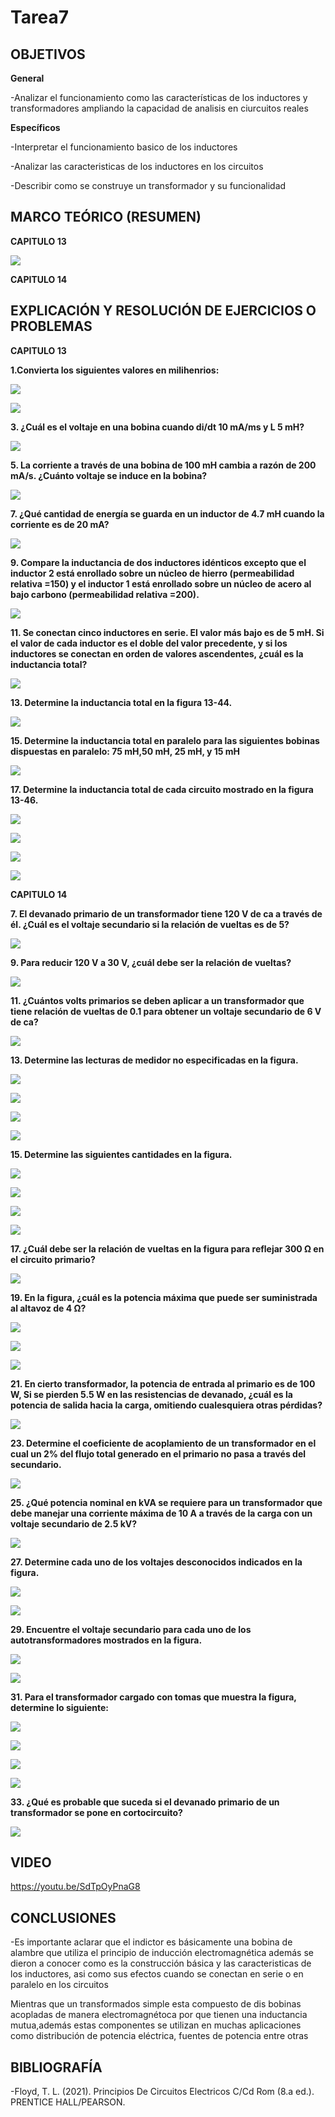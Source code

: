 # Tarea7

## OBJETIVOS

**General**

-Analizar el funcionamiento como las características de los inductores y transformadores ampliando la capacidad de analisis en ciurcuitos reales 


**Específicos**

-Interpretar el funcionamiento basico de los inductores

-Analizar las caracteristicas de los inductores en los circuitos

-Describir como se construye un transformador y su funcionalidad 

## MARCO TEÓRICO (RESUMEN)

**CAPITULO 13**

![](https://github.com/bavargas5/Tarea7/blob/main/IMG%20BN/Diagrama%20en%20blanco%20-%20P%C3%A1gina%201%20(1).png)

**CAPITULO 14**



## EXPLICACIÓN Y RESOLUCIÓN DE EJERCICIOS O PROBLEMAS

**CAPITULO 13**

**1.Convierta los siguientes valores en milihenrios:**

![](https://github.com/bavargas5/Tarea7/blob/main/IMG%20BN/1.PNG)

![](https://github.com/bavargas5/Tarea7/blob/main/IMG%20BN/2.PNG)

**3. ¿Cuál es el voltaje en una bobina cuando di/dt  10 mA/ms y L  5 mH?**

![](https://github.com/bavargas5/Tarea7/blob/main/IMG%20BN/3.PNG)

**5. La corriente a través de una bobina de 100 mH cambia a razón de 200 mA/s. ¿Cuánto voltaje se induce en la bobina?**

![](https://github.com/bavargas5/Tarea7/blob/main/IMG%20BN/4.PNG)

**7. ¿Qué cantidad de energía se guarda en un inductor de 4.7 mH cuando la corriente es de 20 mA?**

![](https://github.com/bavargas5/Tarea7/blob/main/IMG%20BN/5.PNG)

**9. Compare la inductancia de dos inductores idénticos excepto que el inductor 2 está enrollado sobre un núcleo de hierro (permeabilidad relativa =150) y el inductor 1 está enrollado sobre un núcleo de acero al bajo carbono (permeabilidad relativa =200).**

![](https://github.com/bavargas5/Tarea7/blob/main/IMG%20BN/6.PNG)

**11. Se conectan cinco inductores en serie. El valor más bajo es de 5 mH. Si el valor de cada inductor es el doble del valor precedente, y si los inductores se conectan en orden de valores ascendentes, ¿cuál es la inductancia total?**

![](https://github.com/bavargas5/Tarea7/blob/main/IMG%20BN/7.PNG)

**13. Determine la inductancia total en la figura 13-44.**

![](https://github.com/bavargas5/Tarea7/blob/main/IMG%20BN/8.PNG)


**15. Determine la inductancia total en paralelo para las siguientes bobinas dispuestas en paralelo: 75 mH,50 mH, 25 mH, y 15 mH**

![](https://github.com/bavargas5/Tarea7/blob/main/IMG%20BN/9.PNG)

**17. Determine la inductancia total de cada circuito mostrado en la figura 13-46.**

![](https://github.com/bavargas5/Tarea7/blob/main/IMG%20BN/10.PNG)

![](https://github.com/bavargas5/Tarea7/blob/main/IMG%20BN/11.PNG)

![](https://github.com/bavargas5/Tarea7/blob/main/IMG%20BN/12.PNG)

![](https://github.com/bavargas5/Tarea7/blob/main/IMG%20BN/13.PNG)





**CAPITULO 14**

**7. El devanado primario de un transformador tiene 120 V de ca a través de él. ¿Cuál es el voltaje secundario si la relación de vueltas es de 5?**

![](https://github.com/bavargas5/Tarea7/blob/main/IMGBV/1.png)

**9. Para reducir 120 V a 30 V, ¿cuál debe ser la relación de vueltas?**

![](https://github.com/bavargas5/Tarea7/blob/main/IMGBV/2.png)

**11. ¿Cuántos volts primarios se deben aplicar a un transformador que tiene relación de vueltas de 0.1 para obtener un voltaje secundario de 6 V de ca?**

![](https://github.com/bavargas5/Tarea7/blob/main/IMGBV/3.png)

**13. Determine las lecturas de medidor no especificadas en la figura.**

![](https://github.com/bavargas5/Tarea7/blob/main/IMGBV/4.png)

![](https://github.com/bavargas5/Tarea7/blob/main/IMGBV/5.png)

![](https://github.com/bavargas5/Tarea7/blob/main/IMGBV/6.png)

![](https://github.com/bavargas5/Tarea7/blob/main/IMGBV/7.png)

**15. Determine las siguientes cantidades en la figura.**

![](https://github.com/bavargas5/Tarea7/blob/main/IMGBV/8.png)

![](https://github.com/bavargas5/Tarea7/blob/main/IMGBV/9.png)

![](https://github.com/bavargas5/Tarea7/blob/main/IMGBV/10.png)

![](https://github.com/bavargas5/Tarea7/blob/main/IMGBV/11.png)

**17. ¿Cuál debe ser la relación de vueltas en la figura para reflejar 300 Ω en el circuito primario?**

![](https://github.com/bavargas5/Tarea7/blob/main/IMGBV/12.png)

**19. En la figura, ¿cuál es la potencia máxima que puede ser suministrada al altavoz de 4 Ω?**

![](https://github.com/bavargas5/Tarea7/blob/main/IMGBV/13.png)

![](https://github.com/bavargas5/Tarea7/blob/main/IMGBV/14.png)

![](https://github.com/bavargas5/Tarea7/blob/main/IMGBV/15.png)

**21. En cierto transformador, la potencia de entrada al primario es de 100 W, Si se pierden 5.5 W en las resistencias de devanado, ¿cuál es la potencia de salida hacia la carga, omitiendo cualesquiera otras pérdidas?**

![](https://github.com/bavargas5/Tarea7/blob/main/IMGBV/16.png)

**23. Determine el coeficiente de acoplamiento de un transformador en el cual un 2% del flujo total generado en el primario no pasa a través del secundario.**

![](https://github.com/bavargas5/Tarea7/blob/main/IMGBV/17.png)

**25. ¿Qué potencia nominal en kVA se requiere para un transformador que debe manejar una corriente máxima de 10 A a través de la carga con un voltaje secundario de 2.5 kV?**

![](https://github.com/bavargas5/Tarea7/blob/main/IMGBV/18.png)

**27. Determine cada uno de los voltajes desconocidos indicados en la figura.**

![](https://github.com/bavargas5/Tarea7/blob/main/IMGBV/19.png)

![](https://github.com/bavargas5/Tarea7/blob/main/IMGBV/20.png)

**29. Encuentre el voltaje secundario para cada uno de los autotransformadores mostrados en la figura.**

![](https://github.com/bavargas5/Tarea7/blob/main/IMGBV/21.png)

![](https://github.com/bavargas5/Tarea7/blob/main/IMGBV/22.png)

**31. Para el transformador cargado con tomas que muestra la figura, determine lo siguiente:**

![](https://github.com/bavargas5/Tarea7/blob/main/IMGBV/23.png)

![](https://github.com/bavargas5/Tarea7/blob/main/IMGBV/24.png)

![](https://github.com/bavargas5/Tarea7/blob/main/IMGBV/25.png)

![](https://github.com/bavargas5/Tarea7/blob/main/IMGBV/26.png)

**33. ¿Qué es probable que suceda si el devanado primario de un transformador se pone en cortocircuito?**

![](https://github.com/bavargas5/Tarea7/blob/main/IMGBV/27.png)

## VIDEO

https://youtu.be/SdTpOyPnaG8

## CONCLUSIONES


-Es importante aclarar que el indictor es básicamente una bobina de alambre que utiliza el principio de inducción electromagnética además se dieron a conocer como es la construcción básica y las caracteristicas de los inductores, asi como sus efectos cuando se conectan en serie o en paralelo en los circuitos 

Mientras que un transformados simple esta compuesto de dis bobinas acopladas de manera electromagnétoca por que tienen una inductancia mutua,además estas componentes se utilizan en muchas aplicaciones como distribución de potencia eléctrica, fuentes de potencia entre otras

## BIBLIOGRAFÍA

-Floyd, T. L. (2021). Principios De Circuitos Electricos C/Cd Rom (8.a ed.). PRENTICE HALL/PEARSON.
